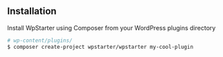 ## Installation
Install WpStarter using Composer from your WordPress plugins directory

```sh
# wp-content/plugins/
$ composer create-project wpstarter/wpstarter my-cool-plugin
```